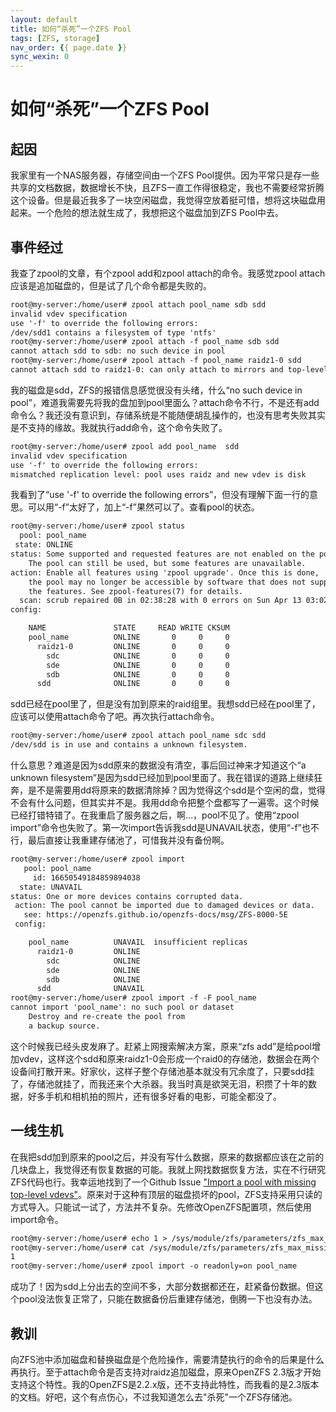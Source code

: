 ```yaml
---
layout: default
title: 如何“杀死”一个ZFS Pool
tags: [ZFS, storage]
nav_order: {{ page.date }}
sync_wexin: 0
---
```



# 如何“杀死”一个ZFS Pool


## 起因

我家里有一个NAS服务器，存储空间由一个ZFS Pool提供。因为平常只是存一些共享的文档数据，数据增长不快，且ZFS一直工作得很稳定，我也不需要经常折腾这个设备。但是最近我多了一块空闲磁盘，我觉得空放着挺可惜，想将这块磁盘用起来。一个危险的想法就生成了，我想把这个磁盘加到ZFS Pool中去。


## 事件经过

我查了zpool的文章，有个zpool add和zpool attach的命令。我感觉zpool attach应该是追加磁盘的，但是试了几个命令都是失败的。

```txt
root@my-server:/home/user# zpool attach pool_name sdb sdd
invalid vdev specification
use '-f' to override the following errors:
/dev/sdd1 contains a filesystem of type 'ntfs'
root@my-server:/home/user# zpool attach -f pool_name sdb sdd
cannot attach sdd to sdb: no such device in pool
root@my-server:/home/user# zpool attach -f pool_name raidz1-0 sdd
cannot attach sdd to raidz1-0: can only attach to mirrors and top-level disks
```

我的磁盘是sdd，ZFS的报错信息感觉很没有头绪，什么“no such device in pool”，难道我需要先将我的盘加到pool里面么？attach命令不行，不是还有add命令么？我还没有意识到，存储系统是不能随便胡乱操作的，也没有思考失败其实是不支持的缘故。我就执行add命令，这个命令失败了。

```txt
root@my-server:/home/user# zpool add pool_name  sdd
invalid vdev specification
use '-f' to override the following errors:
mismatched replication level: pool uses raidz and new vdev is disk
```

我看到了“use '-f' to override the following errors”，但没有理解下面一行的意思。可以用“-f”太好了，加上“-f”果然可以了。查看pool的状态。

```txt
root@my-server:/home/user# zpool status
  pool: pool_name
 state: ONLINE
status: Some supported and requested features are not enabled on the pool.
    The pool can still be used, but some features are unavailable.
action: Enable all features using 'zpool upgrade'. Once this is done,
    the pool may no longer be accessible by software that does not support
    the features. See zpool-features(7) for details.
  scan: scrub repaired 0B in 02:38:28 with 0 errors on Sun Apr 13 03:02:29 2025
config:

    NAME               STATE     READ WRITE CKSUM
    pool_name          ONLINE       0     0     0
      raidz1-0         ONLINE       0     0     0
        sdc            ONLINE       0     0     0
        sde            ONLINE       0     0     0
        sdb            ONLINE       0     0     0
      sdd              ONLINE       0     0     0
```

sdd已经在pool里了，但是没有加到原来的raid组里。我想sdd已经在pool里了，应该可以使用attach命令了吧。再次执行attach命令。

```txt
root@my-server:/home/user# zpool attach pool_name sdc sdd
/dev/sdd is in use and contains a unknown filesystem.
```

什么意思？难道是因为sdd原来的数据没有清空，事后回过神来才知道这个“a unknown filesystem”是因为sdd已经加到pool里面了。我在错误的道路上继续狂奔，是不是需要用dd将原来的数据清除掉？因为觉得这个sdd是个空闲的盘，觉得不会有什么问题，但其实并不是。我用dd命令把整个盘都写了一遍零。这个时候已经打错特错了。在我重启了服务器之后，啊&#x2026;，pool不见了。使用“zpool import”命令也失败了。第一次import告诉我sdd是UNAVAIL状态，使用“-f”也不行，最后直接让我重建存储池了，可惜我并没有备份啊。

```txt
root@my-server:/home/user# zpool import
   pool: pool_name
     id: 16650549184859894038
  state: UNAVAIL
status: One or more devices contains corrupted data.
 action: The pool cannot be imported due to damaged devices or data.
   see: https://openzfs.github.io/openzfs-docs/msg/ZFS-8000-5E
 config:

    pool_name          UNAVAIL  insufficient replicas
      raidz1-0         ONLINE
        sdc            ONLINE
        sde            ONLINE
        sdb            ONLINE
      sdd              UNAVAIL
root@my-server:/home/user# zpool import -f -F pool_name
cannot import 'pool_name': no such pool or dataset
    Destroy and re-create the pool from
    a backup source.
```

这个时候我已经头皮发麻了。赶紧上网搜索解决方案，原来“zfs add”是给pool增加vdev，这样这个sdd和原来raidz1-0会形成一个raid0的存储池，数据会在两个设备间打散开来。好家伙，这样子整个存储池基本就没有冗余度了，只要sdd挂了，存储池就挂了，而我还来个大杀器。我当时真是欲哭无泪，积攒了十年的数据，好多手机和相机拍的照片，还有很多好看的电影，可能全都没了。


## 一线生机

在我把sdd加到原来的pool之后，并没有写什么数据，原来的数据都应该在之前的几块盘上，我觉得还有恢复数据的可能。我就上网找数据恢复方法，实在不行研究ZFS代码也行。我幸运地找到了一个Github Issue ["Import a pool with missing top-level vdevs"](https://github.com/openzfs/zfs/issues/852)。原来对于这种有顶层的磁盘损坏的pool，ZFS支持采用只读的方式导入。只能试一试了，方法并不复杂。先修改OpenZFS配置项，然后使用import命令。

```txt
root@my-server:/home/user# echo 1 > /sys/module/zfs/parameters/zfs_max_missing_tvds
root@my-server:/home/user# cat /sys/module/zfs/parameters/zfs_max_missing_tvds
1
root@my-server:/home/user# zpool import -o readonly=on pool_name
```

成功了！因为sdd上分出去的空间不多，大部分数据都还在，赶紧备份数据。但这个pool没法恢复正常了，只能在数据备份后重建存储池，倒腾一下也没有办法。


## 教训

向ZFS池中添加磁盘和替换磁盘是个危险操作，需要清楚执行的命令的后果是什么再执行。至于attach命令是否支持对raidz追加磁盘，原来OpenZFS 2.3版才开始支持这个特性。我的OpenZFS是2.2.x版，还不支持此特性，而我看的是2.3版本的文档。好吧，这个有点伤心，不过我知道怎么去"杀死"一个ZFS存储池。
